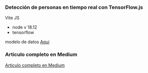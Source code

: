 <!-- @format -->

### Detección de personas en tiempo real con TensorFlow.js

Vite JS

- node v 18.12
- tensorflow

modelo de datos
[Aqui](https://github.com/tensorflow/tfjs-models/tree/master/coco-ssd)

### Articulo completo en Medium

[Articulo completo en Medium](https://medium.com/@imanol_suarez/detecci%C3%B3n-de-objetos-en-tiempo-real-en-10-l%C3%ADneas-de-c%C3%B3digo-con-tensorflow-js-a0ea199a1d12)
